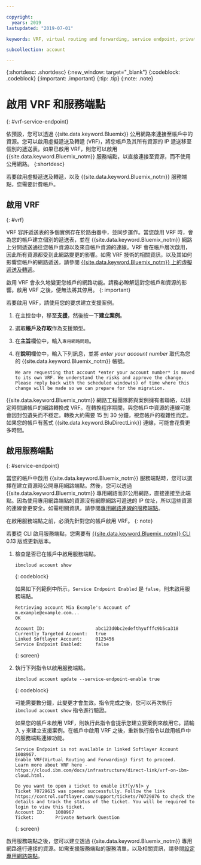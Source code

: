 ```yaml
---

copyright:
  years: 2019
lastupdated: "2019-07-01"

keywords: VRF, virtual routing and forwarding, service endpoint, private network

subcollection: account

---
```


{:shortdesc: .shortdesc}
{:new_window: target="_blank"}
{:codeblock: .codeblock}
{:important: .important}
{:tip: .tip}
{:note: .note}

# 啟用 VRF 和服務端點
{: #vrf-service-endpoint}

依預設，您可以透過 {{site.data.keyword.Bluemix}} 公用網路來連接至帳戶中的資源。您可以啟用虛擬遞送及轉遞 (VRF)，將您帳戶及其所有資源的 IP 遞送移至個別的遞送表。如果已啟用 VRF，則您可以啟用 {{site.data.keyword.Bluemix_notm}} 服務端點，以直接連接至資源，而不使用公用網路。
{:shortdesc}

若要啟用虛擬遞送及轉遞，以及 {{site.data.keyword.Bluemix_notm}} 服務端點，您需要計費帳戶。

## 啟用 VRF
{: #vrf}

VRF 容許遞送表的多個實例存在於路由器中，並同步運作。當您啟用 VRF 時，會為您的帳戶建立個別的遞送表，並在 {{site.data.keyword.Bluemix_notm}} 網路上分開遞送通往您帳戶資源以及來自帳戶資源的連線。VRF 會在帳戶層次啟用，因此所有資源都受到此網路變更的影響。如需 VRF 技術的相關資訊，以及其如何影響您帳戶的網路遞送，請參閱 [{{site.data.keyword.Bluemix_notm}} 上的虛擬遞送及轉遞](/docs/resources?topic=direct-link-overview-of-virtual-routing-and-forwarding-vrf-on-ibm-cloud)。

啟用 VRF 會永久地變更您帳戶的網路功能。請務必瞭解這對您帳戶和資源的影響。啟用 VRF 之後，便無法將其停用。
{: important}

若要啟用 VRF，請使用您的要求建立支援案例。

1. 在主控台中，移至**支援**，然後按一下**建立案例**。
1. 選取**帳戶及存取**作為支援類型。
1. 在**主旨**欄位中，輸入`專用網路問題`。
1. 在**說明**欄位中，輸入下列訊息，並將 _enter your account number_ 取代為您的 {{site.data.keyword.Bluemix_notm}} 帳號。

   `We are requesting that account *enter your account number* is moved to its own VRF. We understand the risks and approve the change. Please reply back with the scheduled window(s) of time where this change will be made so we can prepare for the migration.`

{{site.data.keyword.Bluemix_notm}} 網路工程團隊將與案例擁有者聯絡，以排定時間讓帳戶的網路轉換成 VRF。在轉換程序期間，與您帳戶中資源的連線可能會因封包遺失而不穩定。轉換大約需要 15 到 30 分鐘，視您帳戶的複雜性而定。如果您的帳戶有舊式 {{site.data.keyword.BluDirectLink}} 連線，可能會花費更多時間。


## 啟用服務端點
{: #service-endpoint}

當您的帳戶中啟用 {{site.data.keyword.Bluemix_notm}} 服務端點時，您可以選擇在建立資源時公開專用網路端點。然後，您可以透過 {{site.data.keyword.Bluemix_notm}} 專用網路而非公用網路，直接連接至此端點。因為使用專用網路端點的資源沒有網際網路可遞送的 IP 位址，所以這些資源的連線會更安全。如需相關資訊，請參閱[專用網路連線的服務端點](/docs/resources?topic=resources-service-endpoints)。

在啟用服務端點之前，必須先針對您的帳戶啟用 VRF。
{: note}

若要從 CLI 啟用服務端點，您需要有 [{{site.data.keyword.Bluemix_notm}} CLI](/docs/cli?topic=cloud-cli-getting-started) 0.13 版或更新版本。

1.  檢查是否已在帳戶中啟用服務端點。

    ```
    ibmcloud account show
    ```
    {: codeblock}

    如果如下列範例中所示，`Service Endpoint Enabled` 是 `false`，則未啟用服務端點。

    ```
    Retrieving account Mia Example's Account of m.example@example.com...
    OK

    Account ID:                   abc123d0bc2edefthyufffc9b5ca318   
    Currently Targeted Account:   true   
    Linked Softlayer Account:     0123456   
    Service Endpoint Enabled:     false  
    ```
    {: screen}
1. 執行下列指令以啟用服務端點。

   ```
   ibmcloud account update --service-endpoint-enable true
   ```
   {: codeblock}

   可能需要數分鐘，此變更才會生效。指令完成之後，您可以再次執行 `ibmcloud account show` 指令進行驗證。

    如果您的帳戶未啟用 VRF，則執行此指令會提示您建立要案例來啟用它。請輸入 `y` 來建立支援案例。在帳戶中啟用 VRF 之後，重新執行指令以啟用帳戶中的服務端點連線功能。

    ```
    Service Endpoint is not available in linked Softlayer Account 1008967.
    Enable VRF(Virtual Routing and Forwarding) first to proceed.
    Learn more about VRF here - https://cloud.ibm.com/docs/infrastructure/direct-link/vrf-on-ibm-cloud.html.

    Do you want to open a ticket to enable it?[y/N]> y
    Ticket 70729615 was opened successfully. Follow the link https://control.softlayer.com/support/tickets/70729876 to check the details and track the status of the ticket. You will be required to login to view this ticket.
    Account ID:    1008967
    Ticket:        Private Network Question
    ```
    {: screen}


啟用服務端點之後，您可以建立透過 {{site.data.keyword.Bluemix_notm}} 專用網路進行連接的資源。如需支援服務端點的服務清單，以及相關資訊，請參閱[設定專用網路端點](/docs/resources?topic=resources-private-network-endpoints)。
